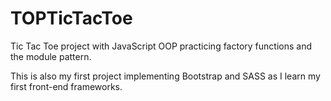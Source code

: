 # TOPTicTacToe
Tic Tac Toe project with JavaScript OOP practicing factory functions and the module pattern.

This is also my first project implementing Bootstrap and SASS as I learn my first front-end frameworks.
